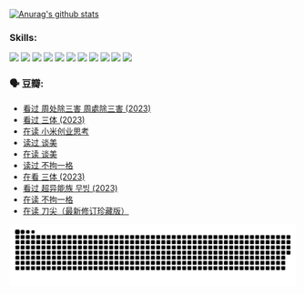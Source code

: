 
[![Anurag's github stats](https://github-readme-stats.vercel.app/api?username=w940853815)](https://github.com/anuraghazra/github-readme-stats)

### Skills:

<code><img height="32" src="https://cdn.jsdelivr.net/npm/simple-icons@v5/icons/python.svg"></code>
<code><img height="32" src="https://cdn.jsdelivr.net/npm/simple-icons@v5/icons/javascript.svg"></code>
<code><img height="32" src="https://cdn.jsdelivr.net/npm/simple-icons@v5/icons/django.svg"></code>
<code><img height="32" src="https://cdn.jsdelivr.net/npm/simple-icons@v5/icons/flask.svg"></code>
<code><img height="32" src="https://cdn.jsdelivr.net/npm/simple-icons@v5/icons/vuetify.svg"></code>
<code><img height="32" src="https://cdn.jsdelivr.net/npm/simple-icons@v5/icons/git.svg"></code>
<code><img height="32" src="https://cdn.jsdelivr.net/npm/simple-icons@v5/icons/docker.svg"></code>
<code><img height="32" src="https://cdn.jsdelivr.net/npm/simple-icons@v5/icons/postgresql.svg"></code>
<code><img height="32" src="https://cdn.jsdelivr.net/npm/simple-icons@v5/icons/elasticsearch.svg"></code>
<code><img height="32" src="https://cdn.jsdelivr.net/npm/simple-icons@v5/icons/macos.svg"></code>
<code><img height="32" src="https://cdn.jsdelivr.net/npm/simple-icons@v5/icons/linux.svg"></code>

### 🗣 豆瓣:

<!-- DOUBAN-ACTIVITIES:START -->
- [看过 周处除三害 周處除三害‎ (2023)](https://www.douban.com/people/136069238/status/4575646701/?_i=12902622)
- [看过 三体‎ (2023)](https://www.douban.com/people/136069238/status/4574263039/?_i=12902622)
- [在读 小米创业思考](https://www.douban.com/people/136069238/status/4572047905/?_i=12902622)
- [读过 谈美](https://www.douban.com/people/136069238/status/4572047629/?_i=12902622)
- [在读 谈美](https://www.douban.com/people/136069238/status/4560861771/?_i=12902622)
- [读过 不拘一格](https://www.douban.com/people/136069238/status/4560861445/?_i=12902622)
- [在看 三体‎ (2023)](https://www.douban.com/people/136069238/status/4558185093/?_i=12902622)
- [看过 超异能族 무빙‎ (2023)](https://www.douban.com/people/136069238/status/4556824186/?_i=12902622)
- [在读 不拘一格](https://www.douban.com/people/136069238/status/4541712161/?_i=12902622)
- [在读 刀尖（最新修订珍藏版）](https://www.douban.com/people/136069238/status/4541711339/?_i=12902622)
<!-- DOUBAN-ACTIVITIES:END -->


![Snake animation](https://raw.githubusercontent.com/w940853815/w940853815/output/github-contribution-grid-snake.svg)

<!--
**w940853815/w940853815** is a ✨ _special_ ✨ repository because its `README.md` (this file) appears on your GitHub profile.

Here are some ideas to get you started:

- 🔭 I’m currently working on ...
- 🌱 I’m currently learning ...
- 👯 I’m looking to collaborate on ...
- 🤔 I’m looking for help with ...
- 💬 Ask me about ...
- 📫 How to reach me: ...
- 😄 Pronouns: ...
- ⚡ Fun fact: ...
-->
